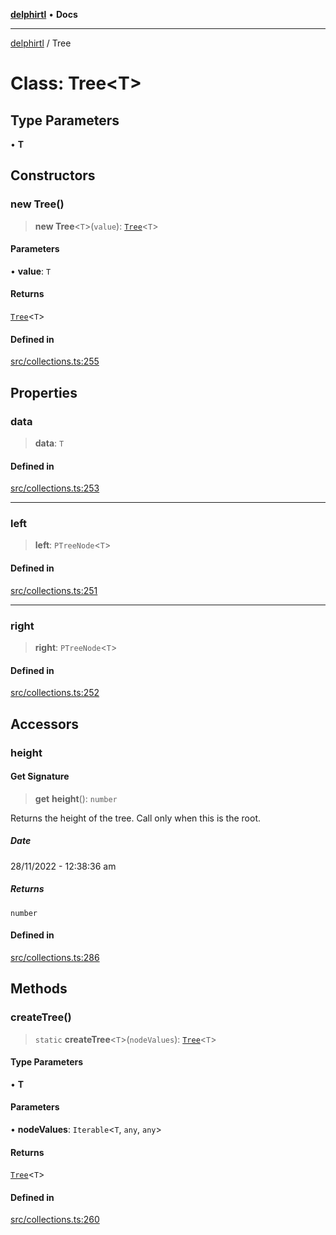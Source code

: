 [**delphirtl**](../README.md) • **Docs**

***

[delphirtl](../globals.md) / Tree

# Class: Tree\<T\>

## Type Parameters

• **T**

## Constructors

### new Tree()

> **new Tree**\<`T`\>(`value`): [`Tree`](Tree.md)\<`T`\>

#### Parameters

• **value**: `T`

#### Returns

[`Tree`](Tree.md)\<`T`\>

#### Defined in

[src/collections.ts:255](https://github.com/chuacw/delphirtl/blob/e1fd59769609dd1c15ebbb696eede363e701778b/src/collections.ts#L255)

## Properties

### data

> **data**: `T`

#### Defined in

[src/collections.ts:253](https://github.com/chuacw/delphirtl/blob/e1fd59769609dd1c15ebbb696eede363e701778b/src/collections.ts#L253)

***

### left

> **left**: `PTreeNode`\<`T`\>

#### Defined in

[src/collections.ts:251](https://github.com/chuacw/delphirtl/blob/e1fd59769609dd1c15ebbb696eede363e701778b/src/collections.ts#L251)

***

### right

> **right**: `PTreeNode`\<`T`\>

#### Defined in

[src/collections.ts:252](https://github.com/chuacw/delphirtl/blob/e1fd59769609dd1c15ebbb696eede363e701778b/src/collections.ts#L252)

## Accessors

### height

#### Get Signature

> **get** **height**(): `number`

Returns the height of the tree. Call only when this is the root.

##### Date

28/11/2022 - 12:38:36 am

##### Returns

`number`

#### Defined in

[src/collections.ts:286](https://github.com/chuacw/delphirtl/blob/e1fd59769609dd1c15ebbb696eede363e701778b/src/collections.ts#L286)

## Methods

### createTree()

> `static` **createTree**\<`T`\>(`nodeValues`): [`Tree`](Tree.md)\<`T`\>

#### Type Parameters

• **T**

#### Parameters

• **nodeValues**: `Iterable`\<`T`, `any`, `any`\>

#### Returns

[`Tree`](Tree.md)\<`T`\>

#### Defined in

[src/collections.ts:260](https://github.com/chuacw/delphirtl/blob/e1fd59769609dd1c15ebbb696eede363e701778b/src/collections.ts#L260)
